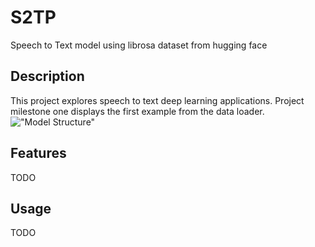 # S2TP

Speech to Text model using librosa dataset from hugging face

## Description

This project explores speech to text deep learning applications. Project milestone one displays the first example from the data loader. 
!["Model Structure"]("images/speech-recognition-1024x576.webp")

## Features

TODO

## Usage 

TODO
